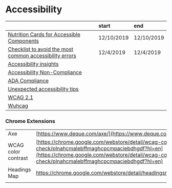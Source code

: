 # Accessibility

|  | start | end |
| :--- | :--- | :--- |
| [Nutrition Cards for Accessible Components](https://davatron5000.github.io/a11y-nutrition-cards) | 12/10/2019 | 12/10/2019 |
| [Checklist to avoid the most common accessibility errors](https://www.brucelawson.co.uk/2019/checklist-to-avoid-the-most-common-accessibility-errors/) | 12/4/2019 | 12/4/2019 |
| [Accessibility insights](https://accessibilityinsights.io/) |  |  |
| [Accessibility Non-Compliance](https://www.telerik.com/blogs/so-youre-being-sued-for-accessibility-non-compliance) |  |  |
| [ADA Compliance](https://www.interactiveaccessibility.com/services/ada-compliance) |  |  |
| [Unexpected accessibility tips](https://www.cjcid.com/articles/unexpected-a11y-tips/) |  |  |
| [WCAG 2.1](https://www.w3.org/TR/WCAG21/) |  |  |
| [Wuhcag](https://www.wuhcag.com/wcag-checklist/) |  |  |

### Chrome Extensions

|  |  |
| :--- | :--- |
| Axe | [https://www.deque.com/axe/](https://www.deque.com/axe/) |
| WCAG color contrast | [https://chrome.google.com/webstore/detail/wcag-color-contrast-check/plnahcmalebffmaghcpcmpaciebdhgdf?hl=en](https://chrome.google.com/webstore/detail/wcag-color-contrast-check/plnahcmalebffmaghcpcmpaciebdhgdf?hl=en) |
| Headings Map | https://chrome.google.com/webstore/detail/headingsmap/flbjommegcjonpdmenkdiocclhjacmbi |
|  |  |

